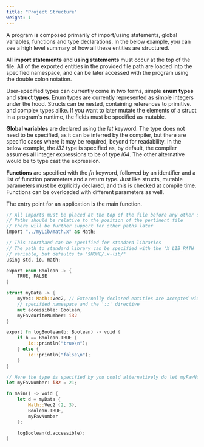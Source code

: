 ```yaml
---
title: "Project Structure"
weight: 1
---
```


A program is composed primarily of import/using statements, global variables, functions and type declarations. In the below
example, you can see a high level summary of how all these entities are structured.

All **import statements** and **using statements** must occur at the top of the file. All of the exported entities in the 
provided file path are loaded into the specified namespace, and can be later accessed with the 
program using the double colon notation.

User-specified types can currently come in two forms, simple **enum types** and **struct types**. Enum types 
are currently represented as simple integers under the hood. Structs can be nested, containing references to primitive.
and complex types alike. If you want to later mutate the elements of a struct in a program's runtime, the fields must
be specified as mutable.

**Global variables** are declared using the *let* keyword. The type does not need to be specified, as it can be inferred by the compiler,
but there are specific cases where it may be required, beyond for readability. In the below example, the *i32* type is specified as, by default,
the compiler assumes all integer expressions to be of type *i64*. The other alternative would be to type cast the expression.

**Functions** are specified with the *fn* keyword, followed by an identifier and a list of function parameters and a return type. 
Just like structs, mutable parameters must be explicitly declared, and this is checked at compile time. Functions can be overloaded
with different parameters as well.

The entry point for an application is the main function.

```Rust
// All imports must be placed at the top of the file before any other statement
// Paths should be relative to the position of the pertinent file 
// there will be further support for other paths later
import "../myLib/math.x" as Math;

// This shorthand can be specified for standard libraries
// The path to standard library can be specified with the 'X_LIB_PATH' env 
// variable, but defaults to "$HOME/.x-lib/" 
using std, io, math;

export enum Boolean -> {
    TRUE, FALSE
}

struct myData -> {
    myVec: Math::Vec2, // Externally declared entities are accepted via the user 
    // specified namespace and the '::' directive
    mut accessible: Boolean,
    myFavouriteNumber: i32
}

export fn logBoolean(b: Boolean) -> void {
    if b == Boolean.TRUE {
        io::println("true\n");
    } else {
        io::println("false\n");
    }
}

// Here the type is specified by you could alternatively do let myFavNumber = (i32) 21;
let myFavNumber: i32 = 21;

fn main() -> void {
    let d = myData {
        Math::Vec2 {2, 3},
        Boolean.TRUE,
        myFavNumber
    };

    logBoolean(d.accessible);
}

```